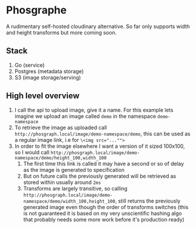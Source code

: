 # Phosgraphe

A rudimentary self-hosted cloudinary alternative. So far only supports width and height transforms but more coming soon.

## Stack

1. Go (service)
2. Postgres (metadata storage)
3. S3 (image storage/serving)

## High level overview

1. I call the api to upload image, give it a name. For this example lets imagine we upload an image called `demo` in the namespace `demo-namespace`
2. To retrieve the image as uploaded call `http://phosgraph.local/image/demo-namespace/demo`, this can be used as a regular image link, i.e for `\<img src="..."">`
3. In order to fit the image elsewhere I want a version of it sized 100x100, so I would call `http://phosgraph.local/image/demo-namespace/demo/height_100,width_100`
   1. The first time this link is called it may have a second or so of delay as the image is generated to specification
   2. But on future calls the previously generated will be retrieved as stored within usually around `2ms`
   3. Transforms are largely transitive, so calling `http://phosgraph.local/image/demo-namespace/demo/width_100,height_100`, still returns the previously generated image even though the order of transforms switches (this is not guaranteed it is based on my very unscientific hashing algo that probably needs some more work before it's production ready)